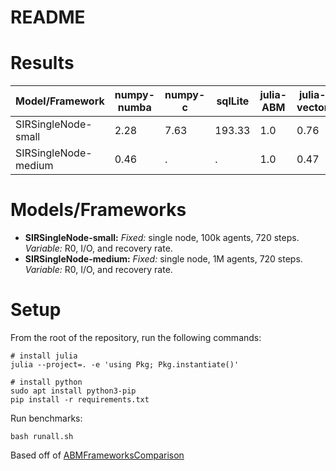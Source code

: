 README
======

# Results

|   Model/Framework    | numpy-numba | numpy-c | sqlLite | julia-ABM | julia-vector |
|----------------------|-------------|---------|---------|-----------|--------------|
| SIRSingleNode-small  |    2.28     |  7.63   | 193.33  |    1.0    |     0.76     |
| SIRSingleNode-medium |    0.46     |    .    |    .    |    1.0    |     0.47     |

# Models/Frameworks
- **SIRSingleNode-small:** *Fixed:* single node, 100k agents, 720 steps. *Variable:* R0, I/O, and recovery rate.
- **SIRSingleNode-medium:** *Fixed:* single node, 1M agents, 720 steps. *Variable:* R0, I/O, and recovery rate.

# Setup
From the root of the repository, run the following commands:

```
# install julia
julia --project=. -e 'using Pkg; Pkg.instantiate()'

# install python
sudo apt install python3-pip
pip install -r requirements.txt
```

Run benchmarks:

```
bash runall.sh
```

Based off of [ABMFrameworksComparison](https://github.com/JuliaDynamics/ABMFrameworksComparison/)
